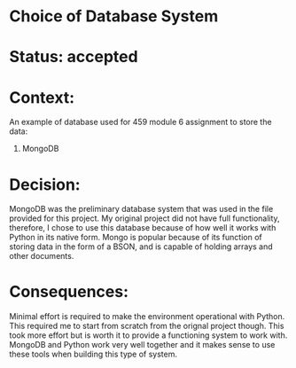 # Choice of Database System

# Status: accepted

# Context: 

An example of database used for 459 module 6 assignment to store the data:

1. MongoDB


# Decision:

MongoDB was the preliminary database system that was used in the file provided for this
project. My original project did not have full functionality, therefore, I chose to use
this database because of how well it works with Python in its native form. Mongo is popular because
of its function of storing data in the form of a BSON, and is capable of holding arrays
and other documents. 


# Consequences: 

Minimal effort is required to make the environment operational with Python. This required me
to start from scratch from the orignal project though. This took more effort but is worth it
to provide a functioning system to work with. MongoDB and Python work very well together
and it makes sense to use these tools when building this type of system. 
